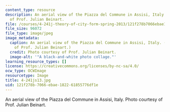 ```yaml
---
content_type: resource
description: An aerial view of the Piazza del Commune in Assisi, Italy. Photo courtesy
  of Prof. Julian Beinart.
file: /courses/4-241j-theory-of-city-form-spring-2013/121f278b7066ebae182261855776df1e_4-241js13.jpg
file_size: 96072
file_type: image/jpeg
image_metadata:
  caption: An aerial view of the Piazza del Commune in Assisi, Italy. (Photo courtesy
    of Prof. Julian Beinart.)
  credit: Photo courtesy of Prof. Julian Beinart.
  image-alt: '"A black-and-white photo collage."'
learning_resource_types: []
license: https://creativecommons.org/licenses/by-nc-sa/4.0/
ocw_type: OCWImage
resourcetype: Image
title: 4-241js13.jpg
uid: 121f278b-7066-ebae-1822-61855776df1e
---
```

An aerial view of the Piazza del Commune in Assisi, Italy. Photo courtesy of Prof. Julian Beinart.